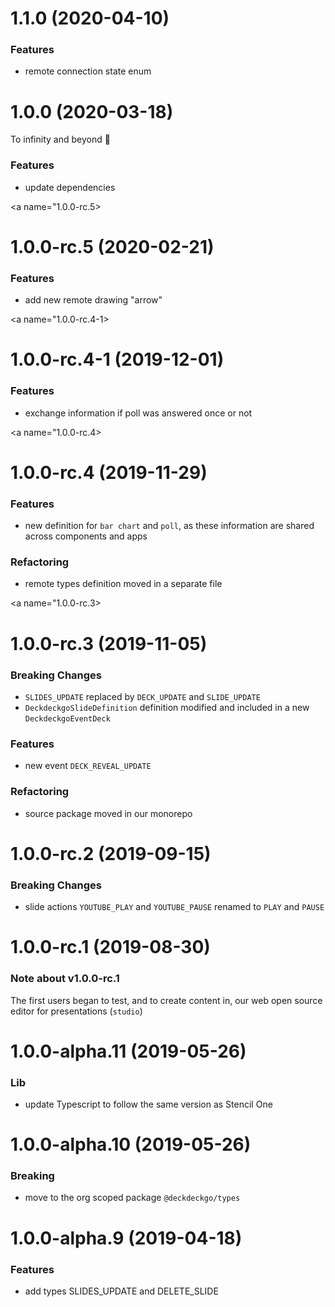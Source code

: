 <a name="1.1.0"></a>

# 1.1.0 (2020-04-10)

### Features

- remote connection state enum

<a name="1.0.0"></a>

# 1.0.0 (2020-03-18)

To infinity and beyond 🚀

### Features

- update dependencies

<a name="1.0.0-rc.5></a>

# 1.0.0-rc.5 (2020-02-21)

### Features

- add new remote drawing "arrow"

<a name="1.0.0-rc.4-1></a>

# 1.0.0-rc.4-1 (2019-12-01)

### Features

- exchange information if poll was answered once or not

<a name="1.0.0-rc.4></a>

# 1.0.0-rc.4 (2019-11-29)

### Features

- new definition for `bar chart` and `poll`, as these information are shared
  across components and apps

### Refactoring

- remote types definition moved in a separate file

<a name="1.0.0-rc.3></a>

# 1.0.0-rc.3 (2019-11-05)

### Breaking Changes

- `SLIDES_UPDATE` replaced by `DECK_UPDATE` and `SLIDE_UPDATE`
- `DeckdeckgoSlideDefinition` definition modified and included in a new
  `DeckdeckgoEventDeck`

### Features

- new event `DECK_REVEAL_UPDATE`

### Refactoring

- source package moved in our monorepo

<a name="1.0.0-rc.2"></a>

# 1.0.0-rc.2 (2019-09-15)

### Breaking Changes

- slide actions `YOUTUBE_PLAY` and `YOUTUBE_PAUSE` renamed to `PLAY` and `PAUSE`

<a name="1.0.0-rc.1"></a>

# 1.0.0-rc.1 (2019-08-30)

### Note about v1.0.0-rc.1

The first users began to test, and to create content in, our web open source
editor for presentations (`studio`)

<a name="1.0.0-alpha.11"></a>

# 1.0.0-alpha.11 (2019-05-26)

### Lib

- update Typescript to follow the same version as Stencil One

<a name="1.0.0-alpha.10"></a>

# 1.0.0-alpha.10 (2019-05-26)

### Breaking

- move to the org scoped package `@deckdeckgo/types`

<a name="1.0.0-alpha.9"></a>

# 1.0.0-alpha.9 (2019-04-18)

### Features

- add types SLIDES_UPDATE and DELETE_SLIDE
